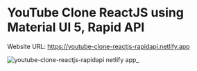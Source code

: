 # YouTube Clone ReactJS using Material UI 5, Rapid API

Website URL:  https://youtube-clone-reactjs-rapidapi.netlify.app

![youtube-clone-reactjs-rapidapi netlify app_](https://user-images.githubusercontent.com/76960865/213863487-23a1a480-7b91-49af-a37d-c8d16e0831cb.png)

